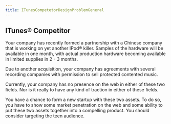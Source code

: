 ```yaml
---
title: ITunesCompetetorDesignProblemGeneral
---
```

## ITunes® Competitor
Your company has recently formed a partnership with a Chinese company that is working on yet another IPod® killer. Samples of the hardware will be available in one month, with actual production hardware becoming available in limited supplies in 2 - 3 months.

Due to another acquisition, your company has agreements with several recording companies with permission to sell protected contented music.

Currently, your company has no presence on the web in either of these two fields. Nor is it really to have any kind of traction in either of these fields.

You have a chance to form a new startup with these two assets. To do so, you have to show some market penetration on the web and some ability to put these two assets together into a compelling product. You should consider targeting the teen audience.
